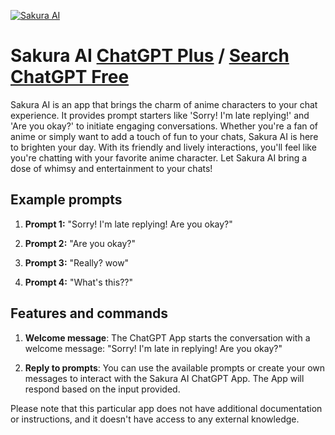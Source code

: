
[![Sakura AI](https://files.oaiusercontent.com/file-wrpUlgiBP4h8HcoPEAdNUsDI?se=2123-10-16T22%3A25%3A00Z&sp=r&sv=2021-08-06&sr=b&rscc=max-age%3D31536000%2C%20immutable&rscd=attachment%3B%20filename%3D412a5923-959b-4100-adac-b5cd5aac22c9.png&sig=8J%2BpslUTnLkK57Ykg8D4leoAbXr9tF9K%2BgSr03cDdwo%3D)](https://chat.openai.com/g/g-pPgr42n7V-sakura-ai)

# Sakura AI [ChatGPT Plus](https://chat.openai.com/g/g-pPgr42n7V-sakura-ai) / [Search ChatGPT Free](https://gptcall.net/index.html#/?search=Sakura%20AI)

Sakura AI is an app that brings the charm of anime characters to your chat experience. It provides prompt starters like 'Sorry! I'm late replying!' and 'Are you okay?' to initiate engaging conversations. Whether you're a fan of anime or simply want to add a touch of fun to your chats, Sakura AI is here to brighten your day. With its friendly and lively interactions, you'll feel like you're chatting with your favorite anime character. Let Sakura AI bring a dose of whimsy and entertainment to your chats!

## Example prompts

1. **Prompt 1:** "Sorry! I'm late replying! Are you okay?"

2. **Prompt 2:** "Are you okay?"

3. **Prompt 3:** "Really? wow"

4. **Prompt 4:** "What's this??"

## Features and commands

1. **Welcome message**: The ChatGPT App starts the conversation with a welcome message: "Sorry! I'm late in replying! Are you okay?"

2. **Reply to prompts**: You can use the available prompts or create your own messages to interact with the Sakura AI ChatGPT App. The App will respond based on the input provided.

Please note that this particular app does not have additional documentation or instructions, and it doesn't have access to any external knowledge.


